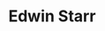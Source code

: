 ---
title: "Edwin Starr"
summary: "Charles Edwin Hatcher , known by his stage name Edwin Starr, was an American singer and songwriter. He is best remembered for his Norman Whitfield-produced Motown singles of the 1970s, most notably the number-one hit \"War\".Born in Nashville and raised in Cleveland, Ohio, he later lived in Detroit while singing for Ric-Tic and Motown Records. He was backed by the band that became known as \"Black Merda\". Hawkins and Veasey of the group played on most of his early hits on the Ric Tic Label. Starr's songs \"Twenty-Five Miles\" and \"Stop the War Now\" were also major successes, in 1969 and 1971 respectively. In the 1970s Starr moved to England, where he continued to produce music and resided until his death."
slug: "edwin-starr"
image: "edwin-starr.jpg"
apple_music_artist_url: "None"
wikipedia_url: "https://en.wikipedia.org/wiki/Edwin_Starr"
---